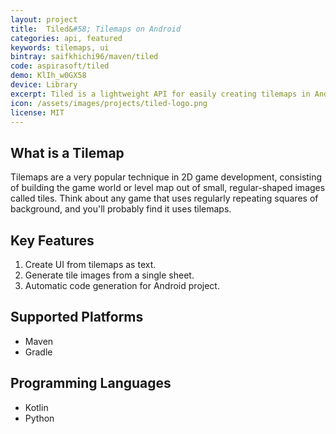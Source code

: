 ```yaml
---
layout: project
title:  Tiled&#58; Tilemaps on Android
categories: api, featured
keywords: tilemaps, ui
bintray: saifkhichi96/maven/tiled
code: aspirasoft/tiled
demo: KlIh_w0GX58
device: Library
excerpt: Tiled is a lightweight API for easily creating tilemaps in Android. It is useful for applications and games which need to display tile-based graphics.
icon: /assets/images/projects/tiled-logo.png
license: MIT
---
```


## What is a Tilemap
Tilemaps are a very popular technique in 2D game development, consisting of building the game world or level map out of small, regular-shaped images called tiles. Think about any game that uses regularly repeating squares of
background, and you'll probably find it uses tilemaps.

## Key Features
1.  Create UI from tilemaps as text.
2.  Generate tile images from a single sheet.
3.  Automatic code generation for Android project.

## Supported Platforms
-   Maven
-   Gradle

## Programming Languages
-   Kotlin
-   Python
